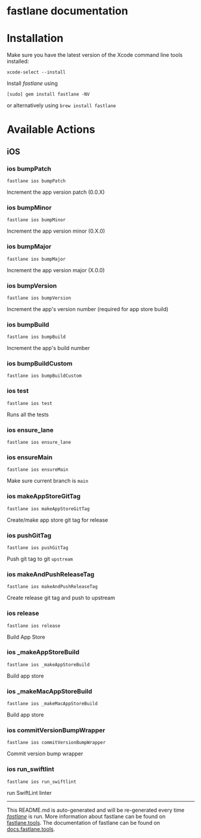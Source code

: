 fastlane documentation
================
# Installation

Make sure you have the latest version of the Xcode command line tools installed:

```
xcode-select --install
```

Install _fastlane_ using
```
[sudo] gem install fastlane -NV
```
or alternatively using `brew install fastlane`

# Available Actions
## iOS
### ios bumpPatch
```
fastlane ios bumpPatch
```
Increment the app version patch (0.0.X)
### ios bumpMinor
```
fastlane ios bumpMinor
```
Increment the app version minor (0.X.0)
### ios bumpMajor
```
fastlane ios bumpMajor
```
Increment the app version major (X.0.0)
### ios bumpVersion
```
fastlane ios bumpVersion
```
Increment the app's version number (required for app store build)
### ios bumpBuild
```
fastlane ios bumpBuild
```
Increment the app's build number
### ios bumpBuildCustom
```
fastlane ios bumpBuildCustom
```

### ios test
```
fastlane ios test
```
Runs all the tests
### ios ensure_lane
```
fastlane ios ensure_lane
```

### ios ensureMain
```
fastlane ios ensureMain
```
Make sure current branch is `main`
### ios makeAppStoreGitTag
```
fastlane ios makeAppStoreGitTag
```
Create/make app store git tag for release
### ios pushGitTag
```
fastlane ios pushGitTag
```
Push git tag to git `upstream`
### ios makeAndPushReleaseTag
```
fastlane ios makeAndPushReleaseTag
```
Create release git tag and push to upstream
### ios release
```
fastlane ios release
```
Build App Store
### ios _makeAppStoreBuild
```
fastlane ios _makeAppStoreBuild
```
Build app store
### ios _makeMacAppStoreBuild
```
fastlane ios _makeMacAppStoreBuild
```
Build app store
### ios commitVersionBumpWrapper
```
fastlane ios commitVersionBumpWrapper
```
Commit version bump wrapper
### ios run_swiftlint
```
fastlane ios run_swiftlint
```
run SwiftLint linter

----

This README.md is auto-generated and will be re-generated every time [_fastlane_](https://fastlane.tools) is run.
More information about fastlane can be found on [fastlane.tools](https://fastlane.tools).
The documentation of fastlane can be found on [docs.fastlane.tools](https://docs.fastlane.tools).

